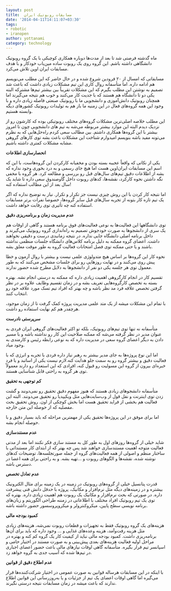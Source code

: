 ```yaml
---
layout: post
title:  مسابقات روبوتیک ایران
date: '2014-04-11T14:11:07+03:30'
tags:
- robotic
- iranopen
author: yottanami
category: technology
---
```


ماه گدشته فرصتی شد تا بعد از مدت‌ها دوباره همکاری کوچیکی با یک گروه‌ روبوتیک دانشگاهی داشته باشم. این گروه روی یک روبوت ساده مین‌یاب خودکار و با هدف مسابقات ایران اوپن تلاش می‌کرد.

مسابقاتی که امسال از ۲۰ فرودین شروع شده و در حال حاضر که این مطلب می‌نویسم هم ادامه داره. اما متأسفانه روال کاری این تیم مشکلات زیادی داشت که باعث شد تصمیم به نوشتن این مطلب بگیرم که این مشکلات تقریباً بین بیشتر تیم‌ها مشترکه البته یکی دو تا دانشگاه هم هستند که با جدیت کار می‌کنند و خوب هم نتیجه می‌گیرند اما همچنان روبوتیک دانش‌آموزی و دانشجویی ما با روبوتیک صنعتی فاصله زیادی داره و با وجود این همه گروه‌های فعال در این زمنیه ما باز هم به تولیدات روبوتیک کشورهای دیگه وابسته هستیم.

این مطلب خلاصه اصلی‌ترین مشکلات گروه‌های مختلف روبوتیکی بوده که کارشون رو از نزدیک دیدم البته این موارد بیشتر مربوطه می‌شه به تیم های دانشجویی چون تا امروز بیشتر با این گروه‌ها همکاری داشتم. بین مطالب سعی کردم راه‌حل‌هایی که به نظرم می‌تونه مفید باشه بنویسم امیدوارم شناخت این مشکلات باعث بشه توی کارهای گروهی مشابه مشکلات کمتری داشته باشیم.

**انحصارسازی اطلاعات**

یکی از نکاتی که واقعاً عجیبه بسته بودن و مخفیانه کارکردن این گروه‌هاست، با این که اسم این مسابقات ایران‌اوپن هست اما هیچ جای رسمی و به درد بخوری وجود نداره که بشه از اطلاعات دقیق تیم‌های سال‌های قبل رو بررسی و مطالعه کرد. هر گروه با مخفی نگه داشتن نحوه کارکرد، نقشه‌ها، کدهای روبوت داخل گاوصندوق سعی داره تا شاید یک سال بعد از این مطالب استفاده کنه!

اما نتیجه کار کردن با این روش چیزی نیست جز تکرار و تکرار. نیاز به توضیح نداره که اگر یک تیم تازه کار بتونه از تجربه سال‌های قبل سایر گروه‌ها، خصوصا نفرات برتر مسابقات استفاده کنه چه تأثیری توی رقابت خواهد داشت.


**عدم مدیریت زمان و برنامه‌ریزی دقیق**

توی دانشگاهها این فعالیت‌ها به نوعی فعالیت‌های فوق برنامه هستند و گاهی از اوقات هم یک سری از دانشجوها به صورت خودجوش تصمیم به راه‌اندازی گروه روبوتیک می‌گیرند و داخل برنامه اصلی دانشگاه جایی نداره.
در نتیجه زمانبدی درست و دقیقی نخواهند داشت. اعضای گروه ممکنه به دلیل برنامه کلاس‌های دانشگاه جلسات منظمی نداشته باشند و یا حتی ممکنه توی فصل امتحانات فعالیت گروه به طور موقت معلق بشه.

نحوه کار این گروه‌ها بر اساس هیچ متدولوژی علمی نیست و بیشتر با روال آزمون و خطا پیش روی می‌کنند و در نهایت روز‌هایی رو برای جلسات مشخص می‌کنند که به طور معمول توی هر جلسه یکی دو نفر از دانشجوها به دلایل مطرح شده حضور ندارند.

تقسیم کار در انجام کارگروهی اهمیت زیادی داره که ممکنه به درستی انجام نشه. بهتره بسته به تخصص کارگروه‌هایی تعریف بشه و در زمان تقسیم وظایف علاوه بر در نظر گرفتن تخصص علاقه فرد  مد نظر باشه و چه بهتر که افراد تیم  تسک مورد علاقه خود رو انتخاب کنند.

با تمام این مشکلات میشه از یک متد علمی مدیریت پروژه کمک گرفت تا از زمان موجود، هرچقدر هم کم نهایت استفاده رو داشت.


**سرپرستی نادرست**

متأسفانه نه تنها توی تیم‌های روبوتیک، بلکه تو اکثر فعالیت‌های گروهی ایران فردی به عنوان مدیر در نظر گرفته می‌شه که ممکنه صلاحیت این کار رو نداشته باشه و با مسیر دادن به دیگر اعضای گروه سعی در مدیریت داره که به نوعی رابطه رئیس و کارمندی به وجود میاد.

اما این نوع پروژه‌ها به جای مدیر بیشتر به رهبر نیاز داره فردی با تجربه و انرژی که با فعالیت دقیق و بیشتر گروه رو به سمت جلو هدایت کنه.لازم نیست یکی از اساتبد و یا فرد خبره‌ای بیرون از گروه این مسولیت رو قبول کنه، افرادی که این استعداد رو دارند معمولاً توی هر گروه به راحتی قابل شناسایی هستند.


**کم توجهی به تحقیق**

متأسفانه دانشجوهای زیادی هستند که هنوز مفهوم دقیق تحقیق رو نمی‌دونند و گشت زدن توی  اینترنت و نقل قول از وب‌سایت‌‌هایی مثل ویکیپدیا رو تحقیق می‌دونند. البته این فعالیت هم بخشی از فراید تحقیق هست اما بخش کوچکی از اون. روش تحقیق بحث مفصلیه که از حوصله این متن خارجه.

اما برای موفق در این پروژه‌ها تحقیق یکی از مهمترین مراحله که باید بسیار دقیق و با حوصله انجام بشه.


**عدم مستند‌سازی**

شاید خیلی از گروه‌ها روز‌های اول به طور کل به مستند سازی فکر نکنند اما بعد از مدتی فعالیت متوجه اهمیت مستندسازی خواهند شد پس چه بهتر که از ابتدای کار مستنداتی با ساختار منظم و اصولی از همه فعالیت‌های گروه از جمله صورتجلسه‌ها، توضیحات کدهای نوشته شده، نقشه‌ها و الگوهای روبوت و ...تهیه بشه. و به راحتی برای همه اعضا در دسترس باشه.


**عدم تعادل تخصص**

قدرت پتانسیل خیلی از گروه‌های روبوتیک در زمینه در یک زمینه برای مثال الکترونیک بیشتره و در زمینه‌های دیگه مثل نرم‌افزار و مکانیک، پروژه با حدقل دانش فنی پیشرفت داره. در صورتی که بحث نرم‌افزار و مکانیک یک روبوت هم اهمیت زیادی داره. بهتره که توی یک تیم روبوتیک افراد مختلف با اطلاعاتی در زمننه طراحی الگوریتم‌ و زبان‌های برنامه نویسی سطح پایین، میکروکنترولر و میکروپروسسور حضور داشته باشه.

**کمبود بودجه مالی**

هزینه‌های یک گروه روبوتیک فقط به تجهیزات و قطعات روبوت نمی‌شه، هزینه‌های زیادی مثل هزینه  رفت‌وآمد، هزینه وعده‌های غذایی و ... وجود داره که باید برای آن‌ها برنامه‌ریزی داشت.
کمبود بودجه مالی نباید از کیفیت کار یک گروه کم کنه و بهتره در مراحل اولیه فعالیت هزینه‌های بعدی پیش‌بینی و به صورت مستند در اختیار حامی و اسپانسر تیم قرار بگیره. متأسفانه گاهی اوقات نیازهای مالی باعث حضور اعضای اجباری در تیم‌ها شده که آسیب جدی به گروه خواهد زد.



**عدم اطلاع دقیق از قوانین**

با اینکه در این مسابقات هرساله قوانین به صورت عمومی در اختیار شرکت‌کننده‌ها قرار می‌گیره اما  گاهی اوقات اعضای یک تیم از جزئیات و یا به‌روز‌رسانی این قوانین اطلاع ندارند که باعث میشه در زمان مسابقات نتیجه درستی نگیرند.
